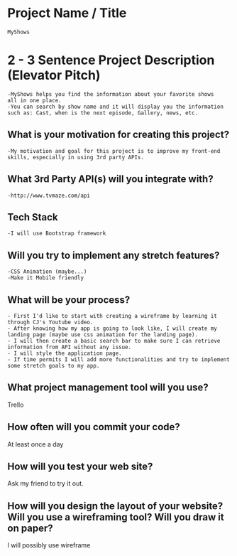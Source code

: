 # Project Name / Title

    MyShows

# 2 - 3 Sentence Project Description (Elevator Pitch)

    -MyShows helps you find the information about your favorite shows
    all in one place.
    -You can search by show name and it will display you the information
    such as: Cast, when is the next episode, Gallery, news, etc.

## What is your motivation for creating this project?

    -My motivation and goal for this project is to improve my front-end
    skills, especially in using 3rd party APIs.

## What 3rd Party API(s) will you integrate with?

    -http://www.tvmaze.com/api

## Tech Stack

    -I will use Bootstrap framework

## Will you try to implement any stretch features?

    -CSS Animation (maybe...)
    -Make it Mobile friendly

## What will be your process?

    - First I'd like to start with creating a wireframe by learning it through CJ's Youtube video.
    - After knowing how my app is going to look like, I will create my landing page (maybe use css animation for the landing page).
    - I will then create a basic search bar to make sure I can retrieve information from API without any issue.
    - I will style the application page.
    - If time permits I will add more functionalities and try to implement some stretch goals to my app.

## What project management tool will you use?
  Trello
## How often will you commit your code?
  At least once a day
## How will you test your web site?
  Ask my friend to try it out.
## How will you design the layout of your website? Will you use a wireframing tool? Will you draw it on paper?
  I will possibly use wireframe
